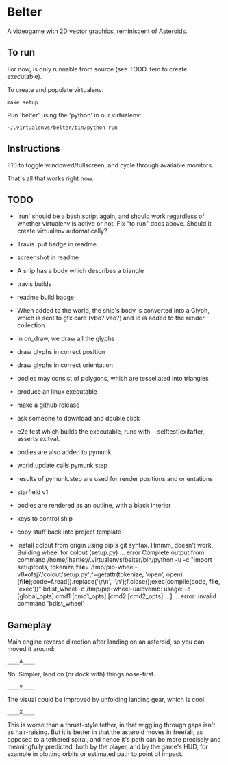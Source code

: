 # Belter

A videogame with 2D vector graphics, reminiscent of Asteroids.

## To run

For now, is only runnable from source (see TODO item to create executable).

To create and populate virtualenv:

    make setup

Run 'belter' using the 'python' in our virtualenv:

    ~/.virtualenvs/belter/bin/python run

## Instructions

F10 to toggle windowed/fullscreen, and cycle through available monitors.

That's all that works right now.

## TODO

* 'run' should be a bash script again, and should work regardless of whether
  virtualenv is active or not. Fix "to run" docs above. Should it create
  virtualenv automatically?
* Travis. put badge in readme.
* screenshot in readme
* A ship has a body which describes a triangle
* travis builds
* readme build badge
* When added to the world, the ship's body is converted into a Glyph, which is
  sent to gfx card (vbo? vao?) and id is added to the render collection.
* In on_draw, we draw all the glyphs
* draw glyphs in correct position
* draw glyphs in correct orientation
* bodies may consist of polygons, which are tessellated into triangles
* produce an linux executable
* make a github release
* ask someone to download and double click
* e2e test which builds the executable, runs with --selftest|exitafter, asserts
  exitval.
* bodies are also added to pymunk
* world.update calls pymunk.step
* results of pymunk.step are used for render positions and orientations
* starfield v1
* bodies are rendered as an outline, with a black interior
* keys to control ship
* copy stuff back into project template

* Install colout from origin using pip's git syntax.
  Hmmm, doesn't work, 
     Building wheel for colout (setup.py) ... error
      Complete output from command /home/jhartley/.virtualenvs/belter/bin/python -u -c "import setuptools, tokenize;__file__='/tmp/pip-wheel-v8xofsj7/colout/setup.py';f=getattr(tokenize, 'open', open)(__file__);code=f.read().replace('\r\n', '\n');f.close();exec(compile(code, __file__, 'exec'))" bdist_wheel -d /tmp/pip-wheel-ualbvomb:
      usage: -c [global_opts] cmd1 [cmd1_opts] [cmd2 [cmd2_opts] ...]
        ...
      error: invalid command 'bdist_wheel'

## Gameplay

Main engine reverse direction after landing on an asteroid, so you can moved it
around:

    ____A____

No: Simpler, land on (or dock with) things nose-first.

    ____V____


The visual could be improved by unfolding landing gear, which is cool:

    ____X____

This is worse than a thrust-style tether, in that wiggling through gaps
isn't as hair-raising. But it is better in that the asteroid moves in freefall,
as opposed to a tethered spiral, and hence it's path can be more
precisely and meaningfully predicted, both by the player, and by the game's
HUD, for example in plotting orbits or estimated path to point of impact.


